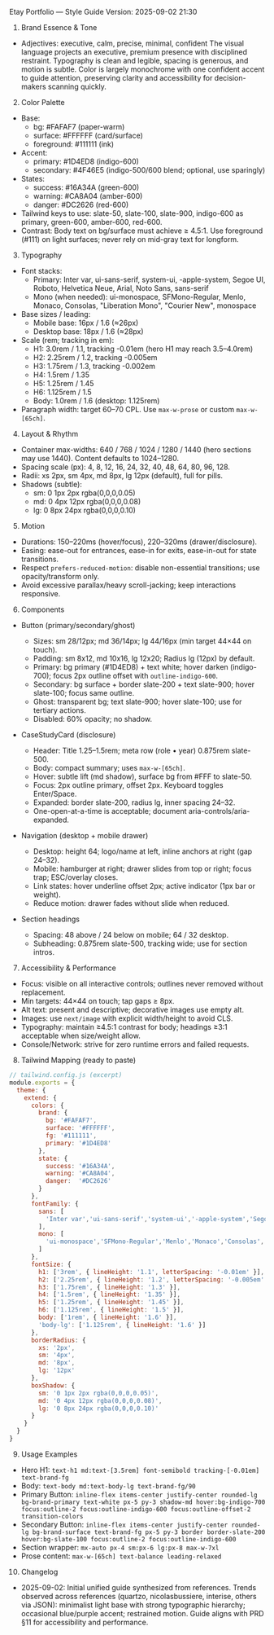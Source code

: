 Etay Portfolio — Style Guide
Version: 2025-09-02 21:30

1) Brand Essence & Tone
- Adjectives: executive, calm, precise, minimal, confident
The visual language projects an executive, premium presence with disciplined restraint. Typography is clean and legible, spacing is generous, and motion is subtle. Color is largely monochrome with one confident accent to guide attention, preserving clarity and accessibility for decision-makers scanning quickly.

2) Color Palette
- Base:
  - bg: #FAFAF7 (paper-warm)
  - surface: #FFFFFF (card/surface)
  - foreground: #111111 (ink)
- Accent:
  - primary: #1D4ED8 (indigo-600)
  - secondary: #4F46E5 (indigo-500/600 blend; optional, use sparingly)
- States:
  - success: #16A34A (green-600)
  - warning: #CA8A04 (amber-600)
  - danger: #DC2626 (red-600)
- Tailwind keys to use: slate-50, slate-100, slate-900, indigo-600 as primary, green-600, amber-600, red-600.
- Contrast: Body text on bg/surface must achieve ≥ 4.5:1. Use foreground (#111) on light surfaces; never rely on mid-gray text for longform.

3) Typography
- Font stacks:
  - Primary: Inter var, ui-sans-serif, system-ui, -apple-system, Segoe UI, Roboto, Helvetica Neue, Arial, Noto Sans, sans-serif
  - Mono (when needed): ui-monospace, SFMono-Regular, Menlo, Monaco, Consolas, "Liberation Mono", "Courier New", monospace
- Base sizes / leading:
  - Mobile base: 16px / 1.6 (≈26px)
  - Desktop base: 18px / 1.6 (≈28px)
- Scale (rem; tracking in em):
  - H1: 3.0rem / 1.1, tracking -0.01em (hero H1 may reach 3.5–4.0rem)
  - H2: 2.25rem / 1.2, tracking -0.005em
  - H3: 1.75rem / 1.3, tracking -0.002em
  - H4: 1.5rem / 1.35
  - H5: 1.25rem / 1.45
  - H6: 1.125rem / 1.5
  - Body: 1.0rem / 1.6 (desktop: 1.125rem)
- Paragraph width: target 60–70 CPL. Use `max-w-prose` or custom `max-w-[65ch]`.

4) Layout & Rhythm
- Container max-widths: 640 / 768 / 1024 / 1280 / 1440 (hero sections may use 1440). Content defaults to 1024–1280.
- Spacing scale (px): 4, 8, 12, 16, 24, 32, 40, 48, 64, 80, 96, 128.
- Radii: xs 2px, sm 4px, md 8px, lg 12px (default), full for pills.
- Shadows (subtle):
  - sm: 0 1px 2px rgba(0,0,0,0.05)
  - md: 0 4px 12px rgba(0,0,0,0.08)
  - lg: 0 8px 24px rgba(0,0,0,0.10)

5) Motion
- Durations: 150–220ms (hover/focus), 220–320ms (drawer/disclosure).
- Easing: ease-out for entrances, ease-in for exits, ease-in-out for state transitions.
- Respect `prefers-reduced-motion`: disable non-essential transitions; use opacity/transform only.
- Avoid excessive parallax/heavy scroll-jacking; keep interactions responsive.

6) Components
- Button (primary/secondary/ghost)
  - Sizes: sm 28/12px; md 36/14px; lg 44/16px (min target 44×44 on touch).
  - Padding: sm 8x12, md 10x16, lg 12x20; Radius lg (12px) by default.
  - Primary: bg primary (#1D4ED8) + text white; hover darken (indigo-700); focus 2px outline offset with `outline-indigo-600`.
  - Secondary: bg surface + border slate-200 + text slate-900; hover slate-100; focus same outline.
  - Ghost: transparent bg; text slate-900; hover slate-100; use for tertiary actions.
  - Disabled: 60% opacity; no shadow.

- CaseStudyCard (disclosure)
  - Header: Title 1.25–1.5rem; meta row (role • year) 0.875rem slate-500.
  - Body: compact summary; uses `max-w-[65ch]`.
  - Hover: subtle lift (md shadow), surface bg from #FFF to slate-50.
  - Focus: 2px outline primary, offset 2px. Keyboard toggles Enter/Space.
  - Expanded: border slate-200, radius lg, inner spacing 24–32.
  - One-open-at-a-time is acceptable; document aria-controls/aria-expanded.

- Navigation (desktop + mobile drawer)
  - Desktop: height 64; logo/name at left, inline anchors at right (gap 24–32).
  - Mobile: hamburger at right; drawer slides from top or right; focus trap; ESC/overlay closes.
  - Link states: hover underline offset 2px; active indicator (1px bar or weight).
  - Reduce motion: drawer fades without slide when reduced.

- Section headings
  - Spacing: 48 above / 24 below on mobile; 64 / 32 desktop.
  - Subheading: 0.875rem slate-500, tracking wide; use for section intros.

7) Accessibility & Performance
- Focus: visible on all interactive controls; outlines never removed without replacement.
- Min targets: 44×44 on touch; tap gaps ≥ 8px.
- Alt text: present and descriptive; decorative images use empty alt.
- Images: use `next/image` with explicit width/height to avoid CLS.
- Typography: maintain ≥4.5:1 contrast for body; headings ≥3:1 acceptable when size/weight allow.
- Console/Network: strive for zero runtime errors and failed requests.

8) Tailwind Mapping (ready to paste)
```js
// tailwind.config.js (excerpt)
module.exports = {
  theme: {
    extend: {
      colors: {
        brand: {
          bg: '#FAFAF7',
          surface: '#FFFFFF',
          fg: '#111111',
          primary: '#1D4ED8'
        },
        state: {
          success: '#16A34A',
          warning: '#CA8A04',
          danger:  '#DC2626'
        }
      },
      fontFamily: {
        sans: [
          'Inter var','ui-sans-serif','system-ui','-apple-system','Segoe UI','Roboto','Helvetica Neue','Arial','Noto Sans','sans-serif'
        ],
        mono: [
          'ui-monospace','SFMono-Regular','Menlo','Monaco','Consolas','Liberation Mono','Courier New','monospace'
        ]
      },
      fontSize: {
        h1: ['3rem', { lineHeight: '1.1', letterSpacing: '-0.01em' }],
        h2: ['2.25rem', { lineHeight: '1.2', letterSpacing: '-0.005em' }],
        h3: ['1.75rem', { lineHeight: '1.3' }],
        h4: ['1.5rem', { lineHeight: '1.35' }],
        h5: ['1.25rem', { lineHeight: '1.45' }],
        h6: ['1.125rem', { lineHeight: '1.5' }],
        body: ['1rem', { lineHeight: '1.6' }],
        'body-lg': ['1.125rem', { lineHeight: '1.6' }]
      },
      borderRadius: {
        xs: '2px',
        sm: '4px',
        md: '8px',
        lg: '12px'
      },
      boxShadow: {
        sm: '0 1px 2px rgba(0,0,0,0.05)',
        md: '0 4px 12px rgba(0,0,0,0.08)',
        lg: '0 8px 24px rgba(0,0,0,0.10)'
      }
    }
  }
}
```

9) Usage Examples
- Hero H1: `text-h1 md:text-[3.5rem] font-semibold tracking-[-0.01em] text-brand-fg`
- Body: `text-body md:text-body-lg text-brand-fg/90`
- Primary Button: `inline-flex items-center justify-center rounded-lg bg-brand-primary text-white px-5 py-3 shadow-md hover:bg-indigo-700 focus:outline-2 focus:outline-indigo-600 focus:outline-offset-2 transition-colors`
- Secondary Button: `inline-flex items-center justify-center rounded-lg bg-brand-surface text-brand-fg px-5 py-3 border border-slate-200 hover:bg-slate-100 focus:outline-2 focus:outline-indigo-600`
- Section wrapper: `mx-auto px-4 sm:px-6 lg:px-8 max-w-7xl`
- Prose content: `max-w-[65ch] text-balance leading-relaxed`

10) Changelog
- 2025-09-02: Initial unified guide synthesized from references. Trends observed across references (quartzo, nicolasbussiere, interise, others via JSON): minimalist light base with strong typographic hierarchy; occasional blue/purple accent; restrained motion. Guide aligns with PRD §11 for accessibility and performance.

